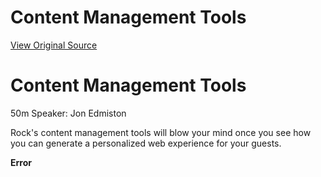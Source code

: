 # Content Management Tools
[View Original Source](https://community.rockrms.com/developer/videos/content-management-tools)

   

Content Management Tools
========================

50m Speaker: Jon Edmiston

Rock's content management tools will blow your mind once you see how you can generate a personalized web experience for your guests.

**Error**